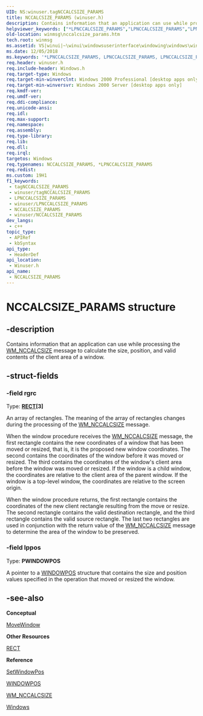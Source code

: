 ```yaml
---
UID: NS:winuser.tagNCCALCSIZE_PARAMS
title: NCCALCSIZE_PARAMS (winuser.h)
description: Contains information that an application can use while processing the WM_NCCALCSIZE message to calculate the size, position, and valid contents of the client area of a window.
helpviewer_keywords: ["*LPNCCALCSIZE_PARAMS","LPNCCALCSIZE_PARAMS","LPNCCALCSIZE_PARAMS structure pointer [Windows and Messages]","NCCALCSIZE_PARAMS","NCCALCSIZE_PARAMS structure [Windows and Messages]","_win32_NCCALCSIZE_PARAMS_str","_win32_nccalcsize_params_str_cpp","winmsg.nccalcsize_params","winui._win32_nccalcsize_params_str","winuser/LPNCCALCSIZE_PARAMS","winuser/NCCALCSIZE_PARAMS"]
old-location: winmsg\nccalcsize_params.htm
tech.root: winmsg
ms.assetid: VS|winui|~\winui\windowsuserinterface\windowing\windows\windowreference\windowstructures\nccalcsize_params.htm
ms.date: 12/05/2018
ms.keywords: '*LPNCCALCSIZE_PARAMS, LPNCCALCSIZE_PARAMS, LPNCCALCSIZE_PARAMS structure pointer [Windows and Messages], NCCALCSIZE_PARAMS, NCCALCSIZE_PARAMS structure [Windows and Messages], _win32_NCCALCSIZE_PARAMS_str, _win32_nccalcsize_params_str_cpp, winmsg.nccalcsize_params, winui._win32_nccalcsize_params_str, winuser/LPNCCALCSIZE_PARAMS, winuser/NCCALCSIZE_PARAMS'
req.header: winuser.h
req.include-header: Windows.h
req.target-type: Windows
req.target-min-winverclnt: Windows 2000 Professional [desktop apps only]
req.target-min-winversvr: Windows 2000 Server [desktop apps only]
req.kmdf-ver: 
req.umdf-ver: 
req.ddi-compliance: 
req.unicode-ansi: 
req.idl: 
req.max-support: 
req.namespace: 
req.assembly: 
req.type-library: 
req.lib: 
req.dll: 
req.irql: 
targetos: Windows
req.typenames: NCCALCSIZE_PARAMS, *LPNCCALCSIZE_PARAMS
req.redist: 
ms.custom: 19H1
f1_keywords:
 - tagNCCALCSIZE_PARAMS
 - winuser/tagNCCALCSIZE_PARAMS
 - LPNCCALCSIZE_PARAMS
 - winuser/LPNCCALCSIZE_PARAMS
 - NCCALCSIZE_PARAMS
 - winuser/NCCALCSIZE_PARAMS
dev_langs:
 - c++
topic_type:
 - APIRef
 - kbSyntax
api_type:
 - HeaderDef
api_location:
 - Winuser.h
api_name:
 - NCCALCSIZE_PARAMS
---
```


# NCCALCSIZE_PARAMS structure


## -description

Contains information that an application can use while processing the <a href="/windows/desktop/winmsg/wm-nccalcsize">WM_NCCALCSIZE</a> message to calculate the size, position, and valid contents of the client area of a window.

## -struct-fields

### -field rgrc

Type: <b><a href="/windows/desktop/api/windef/ns-windef-rect">RECT</a>[3]</b>

An array of rectangles. The meaning of the array of rectangles changes during the processing of the <a href="/windows/desktop/winmsg/wm-nccalcsize">WM_NCCALCSIZE</a> message.

When the window procedure receives the <a href="/windows/desktop/winmsg/wm-nccalcsize">WM_NCCALCSIZE</a> message, the first rectangle contains the new coordinates of a window that has been moved or resized, that is, it is the proposed new window coordinates. The second contains the coordinates of the window before it was moved or resized. The third contains the coordinates of the window's client area before the window was moved or resized. If the window is a child window, the coordinates are relative to the client area of the parent window. If the window is a top-level window, the coordinates are relative to the screen origin.

When the window procedure returns, the first rectangle contains the coordinates of the new client rectangle resulting from the move or resize.  The second rectangle contains the valid destination rectangle, and the third rectangle contains the valid source rectangle.  The last two rectangles are used in conjunction with the return value of the <a href="/windows/desktop/winmsg/wm-nccalcsize">WM_NCCALCSIZE</a> message to determine the area of the window to be preserved.

### -field lppos

Type: <b>PWINDOWPOS</b>

A pointer to a <a href="/windows/desktop/api/winuser/ns-winuser-windowpos">WINDOWPOS</a> structure that contains the size and position values specified in the operation that moved or resized the window.

## -see-also

<b>Conceptual</b>



<a href="/windows/desktop/api/winuser/nf-winuser-movewindow">MoveWindow</a>



<b>Other Resources</b>



<a href="/windows/desktop/api/windef/ns-windef-rect">RECT</a>



<b>Reference</b>



<a href="/windows/desktop/api/winuser/nf-winuser-setwindowpos">SetWindowPos</a>



<a href="/windows/desktop/api/winuser/ns-winuser-windowpos">WINDOWPOS</a>



<a href="/windows/desktop/winmsg/wm-nccalcsize">WM_NCCALCSIZE</a>



<a href="/windows/desktop/winmsg/windows">Windows</a>